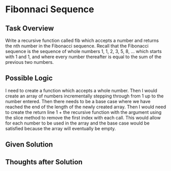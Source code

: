 # Fibonnaci Sequence

## Task Overview
Write a recursive function called fib which accepts a number and returns the nth number in the Fibonacci sequence. Recall that the Fibonacci sequence is the sequence of whole numbers 1, 1, 2, 3, 5, 8, ... which starts with 1 and 1, and where every number thereafter is equal to the sum of the previous two numbers.

## Possible Logic
I need to create a function which accepts a whole number. Then I would create an array of numbers incrementally stepping through from 1 up to the number entered. Then there needs to be a base case where we have reached the end of the length of the newly created array. Then I would need to create the return line 1 + the recursive function with the argument using the slice method to remove the first index with each call. This would allow for each number to be used in the array and the base case would be satisfied because the array will eventually be empty.

## Given Solution


## Thoughts after Solution

